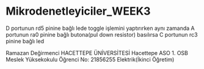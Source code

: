 # Mikrodenetleyiciler_WEEK3
D portunun rd5 pinine bağlı lede toggle işlemini yaptırırken aynı zamanda A portunun ra0 pinine bağlı butona(pul down resistor) basılırsa C portunun rc3 pinine bağlı led 

Ramazan Değirmenci HACETTEPE ÜNİVERSİTESİ Hacettepe ASO 1. OSB Meslek Yüksekokulu Öğrenci No: 21856255 Elektrik(İkinci Öğretim)
